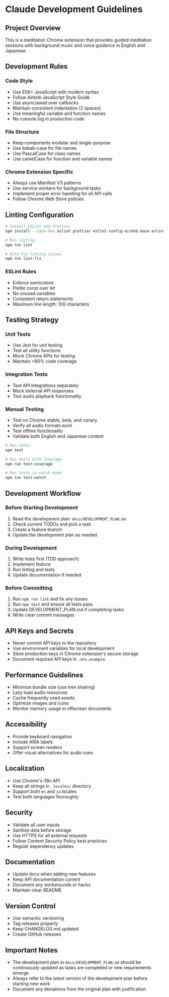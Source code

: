 # Claude Development Guidelines

## Project Overview
This is a meditation Chrome extension that provides guided meditation sessions with background music and voice guidance in English and Japanese.

## Development Rules

### Code Style
- Use ES6+ JavaScript with modern syntax
- Follow Airbnb JavaScript Style Guide
- Use async/await over callbacks
- Maintain consistent indentation (2 spaces)
- Use meaningful variable and function names
- No console.log in production code

### File Structure
- Keep components modular and single-purpose
- Use kebab-case for file names
- Use PascalCase for class names
- Use camelCase for function and variable names

### Chrome Extension Specific
- Always use Manifest V3 patterns
- Use service workers for background tasks
- Implement proper error handling for all API calls
- Follow Chrome Web Store policies

## Linting Configuration
```bash
# Install ESLint and Prettier
npm install --save-dev eslint prettier eslint-config-airbnb-base eslint-plugin-import

# Run linting
npm run lint

# Auto-fix linting issues
npm run lint:fix
```

### ESLint Rules
- Enforce semicolons
- Prefer const over let
- No unused variables
- Consistent return statements
- Maximum line length: 100 characters

## Testing Strategy

### Unit Tests
- Use Jest for unit testing
- Test all utility functions
- Mock Chrome APIs for testing
- Maintain >80% code coverage

### Integration Tests
- Test API integrations separately
- Mock external API responses
- Test audio playback functionality

### Manual Testing
- Test on Chrome stable, beta, and canary
- Verify all audio formats work
- Test offline functionality
- Validate both English and Japanese content

```bash
# Run tests
npm test

# Run tests with coverage
npm run test:coverage

# Run tests in watch mode
npm run test:watch
```

## Development Workflow

### Before Starting Development
1. Read the development plan: `docs/DEVELOPMENT_PLAN.md`
2. Check current TODOs and pick a task
3. Create a feature branch
4. Update the development plan as needed

### During Development
1. Write tests first (TDD approach)
2. Implement feature
3. Run linting and tests
4. Update documentation if needed

### Before Committing
1. Run `npm run lint` and fix any issues
2. Run `npm test` and ensure all tests pass
3. Update DEVELOPMENT_PLAN.md if completing tasks
4. Write clear commit messages

## API Keys and Secrets
- Never commit API keys to the repository
- Use environment variables for local development
- Store production keys in Chrome extension's secure storage
- Document required API keys in `.env.example`

## Performance Guidelines
- Minimize bundle size (use tree shaking)
- Lazy load audio resources
- Cache frequently used assets
- Optimize images and icons
- Monitor memory usage in offscreen documents

## Accessibility
- Provide keyboard navigation
- Include ARIA labels
- Support screen readers
- Offer visual alternatives for audio cues

## Localization
- Use Chrome's i18n API
- Keep all strings in `_locales/` directory
- Support both `en` and `ja` locales
- Test both languages thoroughly

## Security
- Validate all user inputs
- Sanitize data before storage
- Use HTTPS for all external requests
- Follow Content Security Policy best practices
- Regular dependency updates

## Documentation
- Update docs when adding new features
- Keep API documentation current
- Document any workarounds or hacks
- Maintain clear README

## Version Control
- Use semantic versioning
- Tag releases properly
- Keep CHANGELOG.md updated
- Create GitHub releases

## Important Notes
- The development plan in `docs/DEVELOPMENT_PLAN.md` should be continuously updated as tasks are completed or new requirements emerge
- Always refer to the latest version of the development plan before starting new work
- Document any deviations from the original plan with justification